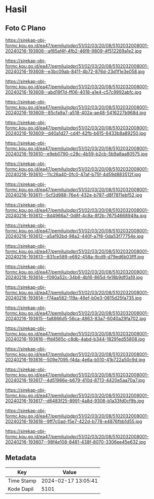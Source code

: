 # Hasil

## Foto C Plano

https://sirekap-obj-formc.kpu.go.id/ea47/pemilu/pdpr/51/02/03/20/08/5102032008001-20240216-193606--af85af4f-4fb2-46f8-9809-4f512269a1e2.jpg

https://sirekap-obj-formc.kpu.go.id/ea47/pemilu/pdpr/51/02/03/20/08/5102032008001-20240216-193608--e3bc09ab-8411-4b72-876d-23d1f1e3e058.jpg

https://sirekap-obj-formc.kpu.go.id/ea47/pemilu/pdpr/51/02/03/20/08/5102032008001-20240216-193608--abd19f7d-ff06-4018-a1e4-c57c9992abfc.jpg

https://sirekap-obj-formc.kpu.go.id/ea47/pemilu/pdpr/51/02/03/20/08/5102032008001-20240216-193609--85cfa9a7-a518-402a-ae48-5416227b968d.jpg

https://sirekap-obj-formc.kpu.go.id/ea47/pemilu/pdpr/51/02/03/20/08/5102032008001-20240216-193609--d40a1d27-cd4f-42fb-b615-6433b8a89250.jpg

https://sirekap-obj-formc.kpu.go.id/ea47/pemilu/pdpr/51/02/03/20/08/5102032008001-20240216-193610--e9eb0790-c28c-4b59-b2cb-5b9a8aa80575.jpg

https://sirekap-obj-formc.kpu.go.id/ea47/pemilu/pdpr/51/02/03/20/08/5102032008001-20240216-193610--11c26a40-0fc0-47af-b75f-4d59d883512f.jpg

https://sirekap-obj-formc.kpu.go.id/ea47/pemilu/pdpr/51/02/03/20/08/5102032008001-20240216-193611--5cf2d988-76e4-432e-b787-d8f7811ebf52.jpg

https://sirekap-obj-formc.kpu.go.id/ea47/pemilu/pdpr/51/02/03/20/08/5102032008001-20240216-193612--8d4966a7-0d8f-4c8a-8f2b-76754668949a.jpg

https://sirekap-obj-formc.kpu.go.id/ea47/pemilu/pdpr/51/02/03/20/08/5102032008001-20240216-193612--a5af92bd-98a2-440f-a7f6-0da53f77754e.jpg

https://sirekap-obj-formc.kpu.go.id/ea47/pemilu/pdpr/51/02/03/20/08/5102032008001-20240216-193613--831ce589-e692-458a-9cd9-d79ed6b03fff.jpg

https://sirekap-obj-formc.kpu.go.id/ea47/pemilu/pdpr/51/02/03/20/08/5102032008001-20240216-193614--f090a52c-34b6-4b16-865d-fe18b9df0a19.jpg

https://sirekap-obj-formc.kpu.go.id/ea47/pemilu/pdpr/51/02/03/20/08/5102032008001-20240216-193614--f74aa582-119a-46ef-b0e3-0815d25fa735.jpg

https://sirekap-obj-formc.kpu.go.id/ea47/pemilu/pdpr/51/02/03/20/08/5102032008001-20240216-193615--fa8866d5-56ca-4863-83a7-6040a29fa702.jpg

https://sirekap-obj-formc.kpu.go.id/ea47/pemilu/pdpr/51/02/03/20/08/5102032008001-20240216-193616--ffd4565c-c8db-4abd-b344-18291ed55808.jpg

https://sirekap-obj-formc.kpu.go.id/ea47/pemilu/pdpr/51/02/03/20/08/5102032008001-20240216-193616--509e7095-f4da-4e6a-b510-41b722a50c9d.jpg

https://sirekap-obj-formc.kpu.go.id/ea47/pemilu/pdpr/51/02/03/20/08/5102032008001-20240216-193617--4d51966e-b679-410d-8713-4420e5aa70a7.jpg

https://sirekap-obj-formc.kpu.go.id/ea47/pemilu/pdpr/51/02/03/20/08/5102032008001-20240216-193617--d6483f25-8991-4a8d-9308-b1a33fd0cf9b.jpg

https://sirekap-obj-formc.kpu.go.id/ea47/pemilu/pdpr/51/02/03/20/08/5102032008001-20240216-193618--9ff7c0ad-f5e7-422d-b778-e4876fbb1d55.jpg

https://sirekap-obj-formc.kpu.go.id/ea47/pemilu/pdpr/51/02/03/20/08/5102032008001-20240216-193607--98f4e108-8481-438f-8070-3306ee45e632.jpg


## Metadata

| Key        | Value               |
| ---------- | ------------------- |
| Time Stamp | 2024-02-17 13:05:41 |
| Kode Dapil | 5101                |



